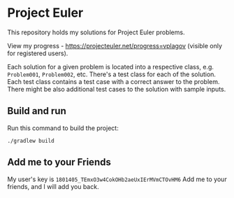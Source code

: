 # Project Euler

This repository holds my solutions for Project Euler problems.

View my progress - https://projecteuler.net/progress=vplagov (visible only for registered users).

Each solution for a given problem is located into a respective class, e.g. `Problem001`, `Problem002`, etc. There's 
a test class for each of the solution. Each test class contains a test case with a correct answer to the problem. 
There might be also additional test cases to the solution with sample inputs.

## Build and run

Run this command to build the project:

```shell
./gradlew build
```

## Add me to your Friends

My user's key is `1801405_TEmxO3w4CokOHb2aeUxIErMVmCTOvHM6`
Add me to your friends, and I will add you back.
